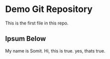
# Demo Git Repository

This is the first file in this repo.


## Ipsum Below

My name is Somit.
Hi, this is true.
yes, thats true.